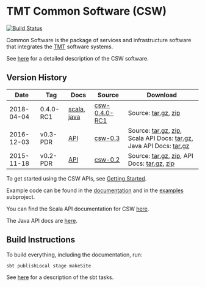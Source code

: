 TMT Common Software (CSW)
=========================
[![Build Status](http://ec2-35-154-215-191.ap-south-1.compute.amazonaws.com:8080/job/csw-prod-dev/badge/icon)](http://ec2-35-154-215-191.ap-south-1.compute.amazonaws.com:8080/job/csw-prod-dev/)

Common Software is the package of services and infrastructure software that integrates the [TMT](http://www.tmt.org) software systems.

See [here](https://tmtsoftware.github.io/csw-prod/) for a detailed description of the CSW software.


Version History
---------------

| Date | Tag | Docs | Source | Download |
|-----|-----|--------|-----|-----|
| 2018-04-04 | 0.4.0-RC1 | [scala](https://tmtsoftware.github.io/csw-prod/0.4.0-RC1/api/scala/index.html), [java](https://tmtsoftware.github.io/csw-prod/0.4.0-RC1/api/java/index.html) | [csw-0.4.0-RC1](https://github.com/tmtsoftware/csw-prod/tree/v0.4.0-RC1)| Source: [tar.gz](https://github.com/tmtsoftware/csw-prod/archive/v0.4.0-RC1.tar.gz), [zip](https://github.com/tmtsoftware/csw-prod/archive/v0.4.0-RC1.zip) |
| 2016-12-03 | v0.3-PDR | [API](http://tmtsoftware.github.io/csw/) | [csw-0.3](https://github.com/tmtsoftware/csw/tree/v0.3-PDR)| Source: [tar.gz](https://github.com/tmtsoftware/csw/archive/v0.3-PDR.tar.gz), [zip](https://github.com/tmtsoftware/csw/archive/v0.3-PDR.zip), Scala API Docs: [tar.gz](https://github.com/tmtsoftware/csw/releases/download/v0.3-PDR/csw-0.3-scaladoc.tar.gz), Java API Docs: [tar.gz](https://github.com/tmtsoftware/csw/releases/download/v0.3-PDR/csw-0.3-javadoc.tar.gz) |
| 2015-11-18 | v0.2-PDR | [API](https://cdn.rawgit.com/tmtsoftware/csw/CSW-API-0.2-PDR/index.html) | [csw-0.2](https://github.com/tmtsoftware/csw/tree/v0.2-PDR)| Source: [tar.gz](https://github.com/tmtsoftware/csw/archive/v0.2-PDR.tar.gz), [zip](https://github.com/tmtsoftware/csw/archive/v0.2-PDR.zip), API Docs: [tar.gz](https://github.com/tmtsoftware/csw/archive/CSW-API-0.2-PDR.tar.gz), [zip](https://github.com/tmtsoftware/csw/archive/CSW-API-0.2-PDR.zip) |


To get started using the CSW APIs, see [Getting Started](https://tmtsoftware.github.io/csw-prod/commons/getting-started.html).

Example code can be found in the [documentation](https://tmtsoftware.github.io/csw-prod/) and in the [examples](examples) subproject.

You can find the Scala API documentation for CSW [here](https://tmtsoftware.github.io/csw-prod/api/scala/csw/index.html).

The Java API docs are [here](https://tmtsoftware.github.io/csw-prod/api/java/?/index.html).

Build Instructions
------------------

To build everything, including the documentation, run:

    sbt publishLocal stage makeSite

See [here](https://tmtsoftware.github.io/csw-prod/commons/sbt-tasks.html) for a description of the sbt tasks.

